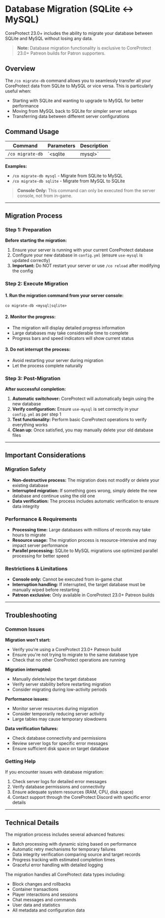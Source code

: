 # Database Migration (SQLite ↔ MySQL)

CoreProtect 23.0+ includes the ability to migrate your database between SQLite and MySQL without losing any data.

> **Note:** Database migration functionality is exclusive to CoreProtect 23.0+ Patreon builds for Patron supporters.

## Overview

The `/co migrate-db` command allows you to seamlessly transfer all your CoreProtect data from SQLite to MySQL or vice versa. This is particularly useful when:

* Starting with SQLite and wanting to upgrade to MySQL for better performance
* Moving from MySQL back to SQLite for simpler server setups
* Transferring data between different server configurations

## Command Usage

| Command | Parameters | Description |
| --- | --- | --- |
| `/co migrate-db` | `<sqlite|mysql>` | Migrate to the specified database type |

**Examples:**

* `/co migrate-db mysql` - Migrate from SQLite to MySQL
* `/co migrate-db sqlite` - Migrate from MySQL to SQLite

> **Console Only:** This command can only be executed from the server console, not from in-game.

---

## Migration Process

### Step 1: Preparation

**Before starting the migration:**

1. Ensure your server is running with your current CoreProtect database
2. Configure your new database in `config.yml` (ensure `use-mysql` is updated correctly)
3. **Important:** Do NOT restart your server or use `/co reload` after modifying the config

### Step 2: Execute Migration

#### 1. **Run the migration command from your server console:**
   ```
   co migrate-db <mysql|sqlite>
   ```

#### 2. **Monitor the progress:**
   * The migration will display detailed progress information
   * Large databases may take considerable time to complete
   * Progress bars and speed indicators will show current status

#### 3. **Do not interrupt the process:**
   * Avoid restarting your server during migration
   * Let the process complete naturally

### Step 3: Post-Migration

**After successful completion:**

1. **Automatic switchover:** CoreProtect will automatically begin using the new database
2. **Verify configuration:** Ensure `use-mysql` is set correctly in your `config.yml` as per step 1
3. **Test functionality:** Perform basic CoreProtect operations to verify everything works
4. **Clean up:** Once satisfied, you may manually delete your old database files

---

## Important Considerations

### Migration Safety

* **Non-destructive process:** The migration does not modify or delete your existing database
* **Interrupted migration:** If something goes wrong, simply delete the new database and continue using the old one
* **Data verification:** The process includes automatic verification to ensure data integrity

### Performance & Requirements

* **Processing time:** Large databases with millions of records may take hours to migrate
* **Resource usage:** The migration process is resource-intensive and may impact server performance
* **Parallel processing:** SQLite to MySQL migrations use optimized parallel processing for better speed

### Restrictions & Limitations

* **Console only:** Cannot be executed from in-game chat
* **Interruption handling:** If interrupted, the target database must be manually wiped before restarting
* **Patreon exclusive:** Only available in CoreProtect 23.0+ Patreon builds

---

## Troubleshooting

### Common Issues

**Migration won't start:**

* Verify you're using a CoreProtect 23.0+ Patreon build
* Ensure you're not trying to migrate to the same database type
* Check that no other CoreProtect operations are running

**Migration interrupted:**

* Manually delete/wipe the target database
* Verify server stability before restarting migration
* Consider migrating during low-activity periods

**Performance issues:**

* Monitor server resources during migration
* Consider temporarily reducing server activity
* Large tables may cause temporary slowdowns

**Data verification failures:**

* Check database connectivity and permissions
* Review server logs for specific error messages
* Ensure sufficient disk space on target database

### Getting Help

If you encounter issues with database migration:

1. Check server logs for detailed error messages
2. Verify database permissions and connectivity
3. Ensure adequate system resources (RAM, CPU, disk space)
4. Contact support through the CoreProtect Discord with specific error details

---

## Technical Details

The migration process includes several advanced features:

* Batch processing with dynamic sizing based on performance
* Automatic retry mechanisms for temporary failures
* Data integrity verification comparing source and target records
* Progress tracking with estimated completion times
* Graceful error handling with detailed logging

The migration handles all CoreProtect data types including:

* Block changes and rollbacks
* Container transactions
* Player interactions and sessions
* Chat messages and commands
* User data and statistics
* All metadata and configuration data
